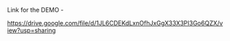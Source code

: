 Link for the DEMO - 

https://drive.google.com/file/d/1JL6CDEKdLxnOfhJxGgX33X3PI3Go6QZX/view?usp=sharing
